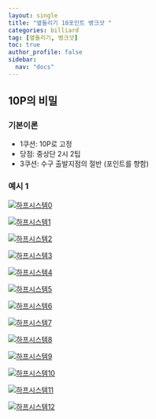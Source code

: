 ```yaml
---
layout: single
title: "옆돌리기 10포인트 뱅크샷 "
categories: billiard
tag: [옆돌리기, 뱅크샷] 
toc: true
author_profile: false
sidebar:
  nav: "docs"
---
```


## 10P의 비밀

### 기본이론
- 1쿠션: 10P로 고정
- 당점: 중상단 2시 2팁
- 3쿠션: 수구 출발지점의 절반 (포인트를 향함)

### 예시 1
[![하프시스템0](/images/Half%20System(%ED%95%98%ED%94%84%EC%8B%9C%EC%8A%A4%ED%85%9C)_0.png)](/images/Half%20System(%ED%95%98%ED%94%84%EC%8B%9C%EC%8A%A4%ED%85%9C)_0.png)

[![하프시스템1](/images/Half%20System(%ED%95%98%ED%94%84%EC%8B%9C%EC%8A%A4%ED%85%9C)_1.png)](/images/Half%20System(%ED%95%98%ED%94%84%EC%8B%9C%EC%8A%A4%ED%85%9C)_1.png)

[![하프시스템2](/images/Half%20System(%ED%95%98%ED%94%84%EC%8B%9C%EC%8A%A4%ED%85%9C)_2.png)](/images/Half%20System(%ED%95%98%ED%94%84%EC%8B%9C%EC%8A%A4%ED%85%9C)_2.png)

[![하프시스템3](/images/Half%20System(%ED%95%98%ED%94%84%EC%8B%9C%EC%8A%A4%ED%85%9C)_3.png)](/images/Half%20System(%ED%95%98%ED%94%84%EC%8B%9C%EC%8A%A4%ED%85%9C)_3.png)

[![하프시스템4](/images/Half%20System(%ED%95%98%ED%94%84%EC%8B%9C%EC%8A%A4%ED%85%9C)_4.png)](/images/Half%20System(%ED%95%98%ED%94%84%EC%8B%9C%EC%8A%A4%ED%85%9C)_4.png)

[![하프시스템5](/images/Half%20System(%ED%95%98%ED%94%84%EC%8B%9C%EC%8A%A4%ED%85%9C)_5.png)](/images/Half%20System(%ED%95%98%ED%94%84%EC%8B%9C%EC%8A%A4%ED%85%9C)_5.png)

[![하프시스템6](/images/Half%20System(%ED%95%98%ED%94%84%EC%8B%9C%EC%8A%A4%ED%85%9C)_6.png)](/images/Half%20System(%ED%95%98%ED%94%84%EC%8B%9C%EC%8A%A4%ED%85%9C)_6.png)

[![하프시스템7](/images/Half%20System(%ED%95%98%ED%94%84%EC%8B%9C%EC%8A%A4%ED%85%9C)_7.png)](/images/Half%20System(%ED%95%98%ED%94%84%EC%8B%9C%EC%8A%A4%ED%85%9C)_7.png)

[![하프시스템8](/images/Half%20System(%ED%95%98%ED%94%84%EC%8B%9C%EC%8A%A4%ED%85%9C)_8.png)](/images/Half%20System(%ED%95%98%ED%94%84%EC%8B%9C%EC%8A%A4%ED%85%9C)_8.png)

[![하프시스템9](/images/Half%20System(%ED%95%98%ED%94%84%EC%8B%9C%EC%8A%A4%ED%85%9C)_9.png)](/images/Half%20System(%ED%95%98%ED%94%84%EC%8B%9C%EC%8A%A4%ED%85%9C)_9.png)

[![하프시스템10](/images/Half%20System(%ED%95%98%ED%94%84%EC%8B%9C%EC%8A%A4%ED%85%9C)_10.png)](/images/Half%20System(%ED%95%98%ED%94%84%EC%8B%9C%EC%8A%A4%ED%85%9C)_10.png)

[![하프시스템11](/images/Half%20System(%ED%95%98%ED%94%84%EC%8B%9C%EC%8A%A4%ED%85%9C)_11.png)](/images/Half%20System(%ED%95%98%ED%94%84%EC%8B%9C%EC%8A%A4%ED%85%9C)_11.png)

[![하프시스템12](/images/Half%20System(%ED%95%98%ED%94%84%EC%8B%9C%EC%8A%A4%ED%85%9C)_12.png)](/images/Half%20System(%ED%95%98%ED%94%84%EC%8B%9C%EC%8A%A4%ED%85%9C)_12.png)

